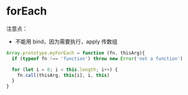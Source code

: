 # forEach

注意点：
- 不能用 bind，因为需要执行，apply 传数组

```js
Array.prototype.myForEach = function (fn, thisArg){
  if (typeof fn !== 'function') throw new Error('not a function')

  for (let i = 0; i < this.length; i++) {
    fn.call(thisArg, this[i], i, this)
  }
}
```
